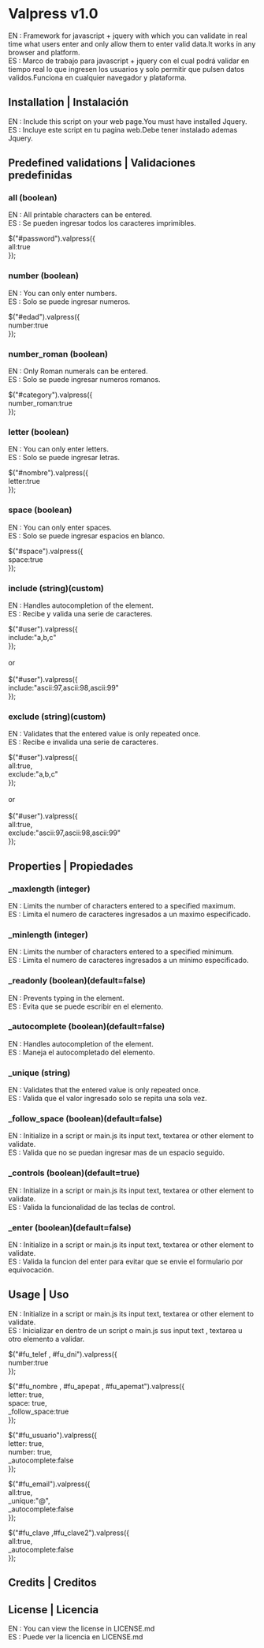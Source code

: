 # Valpress v1.0

EN : Framework for javascript + jquery with which you can validate in real time what users enter and only allow them to enter valid data.It works in any browser and platform. <br>
ES : Marco de trabajo para javascript + jquery con el cual podrá validar en tiempo real lo que ingresen los usuarios y solo permitir que pulsen datos validos.Funciona en cualquier navegador y plataforma.
 
## Installation | Instalación

EN : Include this script on your web page.You must have installed Jquery.<br>
ES : Incluye este script en tu pagina web.Debe tener instalado ademas Jquery.

<script type="text/javascript" src="jquery.min.js"></script>
<b><script type="text/javascript" src="jquery.valpress.min.js"></script></b>

## Predefined validations | Validaciones predefinidas

### all (boolean)
EN : All printable characters can be entered.<br>
ES : Se pueden ingresar todos los caracteres imprimibles.

$("#password").valpress({<br>
    all:true<br>
  });<br>

### number (boolean)
EN : You can only enter numbers.<br>
ES : Solo se puede ingresar numeros.

$("#edad").valpress({<br>
    number:true<br>
  });<br>

### number_roman (boolean)
EN : Only Roman numerals can be entered.<br>
ES : Solo se puede ingresar numeros romanos.

$("#category").valpress({<br>
    number_roman:true<br>
  });<br>

### letter (boolean)
EN : You can only enter letters.<br>
ES : Solo se puede ingresar letras.

$("#nombre").valpress({<br>
    letter:true<br>
  });<br>

### space (boolean)
EN : You can only enter spaces.<br>
ES : Solo se puede ingresar espacios en blanco.

$("#space").valpress({<br>
    space:true <br>
  });<br>

### include (string)(custom)
EN : Handles autocompletion of the element.<br>
ES : Recibe y valida una serie de caracteres.

$("#user").valpress({<br>
    include:"a,b,c"<br>
  });<br>
  <br>
  or
  <br>
  <br>
  $("#user").valpress({<br>
    include:"ascii:97,ascii:98,ascii:99"<br>
  });<br>
  
### exclude (string)(custom)
EN : Validates that the entered value is only repeated once.<br>
ES : Recibe e invalida una serie de caracteres.

$("#user").valpress({<br>
    all:true, <br>
    exclude:"a,b,c"<br>
  });<br>
  <br>
  or
  <br>
  <br>
  $("#user").valpress({<br>
    all:true,<br>
    exclude:"ascii:97,ascii:98,ascii:99"<br>
  });<br>

## Properties | Propiedades

### _maxlength (integer)
EN : Limits the number of characters entered to a specified maximum.<br>
ES : Limita el numero de caracteres ingresados a un maximo especificado.

### _minlength (integer)
EN : Limits the number of characters entered to a specified minimum.<br>
ES : Limita el numero de caracteres ingresados a un minimo especificado.

### _readonly (boolean)(default=false)
EN : Prevents typing in the element.<br>
ES : Evita que se puede escribir en el elemento.

### _autocomplete (boolean)(default=false)
EN : Handles autocompletion of the element.<br>
ES : Maneja el autocompletado del elemento.

### _unique (string)
EN : Validates that the entered value is only repeated once.<br>
ES : Valida que el valor ingresado solo se repita una sola vez.

### _follow_space (boolean)(default=false)
EN : Initialize in a script or main.js its input text, textarea or other element to validate.<br>
ES : Valida que no se puedan ingresar mas de un espacio seguido.

### _controls (boolean)(default=true)
EN : Initialize in a script or main.js its input text, textarea or other element to validate.<br>
ES : Valida la funcionalidad de las teclas de control.

### _enter (boolean)(default=false)
EN : Initialize in a script or main.js its input text, textarea or other element to validate.<br>
ES : Valida la funcion del enter para evitar que se envie el formulario por equivocación.

## Usage | Uso

EN : Initialize in a script or main.js its input text, textarea or other element to validate.<br>
ES : Inicializar en dentro de un script o main.js sus input text , textarea u otro elemento a validar.

  $("#fu_telef , #fu_dni").valpress({<br>
    number:true<br>
  });<br>

  $("#fu_nombre , #fu_apepat , #fu_apemat").valpress({<br>
    letter: true,<br>
    space: true,<br>
    _follow_space:true<br>
  });<br>

  $("#fu_usuario").valpress({<br>
    letter: true,<br>
    number: true,<br>
    _autocomplete:false<br>
  });<br>

  $("#fu_email").valpress({<br>
    all:true,<br>
    _unique:"@",<br>
    _autocomplete:false<br>
  });

  $("#fu_clave ,#fu_clave2").valpress({<br>
    all:true,<br>
    _autocomplete:false<br>
  });




## Credits | Creditos



## License | Licencia

EN : You can view the license in LICENSE.md <br>
ES : Puede ver la licencia en LICENSE.md
